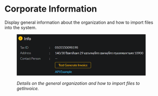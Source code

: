 # Corporate Information

Display general information about the organization and how to import files into the system.

<figure><img src="../../.gitbook/assets/image (19).png" alt=""><figcaption><p><em>Details on the general organization and how to import files to getInvoice.</em></p></figcaption></figure>

